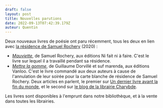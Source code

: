 ```yaml
---
draft: false
layout: post
title: Nouvelles parutions
date: 2022-09-13T07:42:39.179Z
auteur: Quentin
---
```

Deux nouveaux livres de poésie ont paru récemment, tous les deux en lien avec [la résidence de Samuel Rochery](https://maiporennes.fr/residence/2020/10/19/r-sidence-dautomne.html) (2020) :

* *[Mauviette](https://www.editions-nifaitniafaire.fr/mauviette/)*, de Samuel Rochery, aux éditions Ni fait ni à faire. C'est le livre sur lequel il a travaillé pendant sa résidence.
* *[Mettre la gomme](https://www.editionsvanloo.fr/nos-livres/collection-oneshot/mettre-la-gomme/)*, de Guillaume Dorvillé et suf marenda, aux éditions Vanloo. C'est le livre commandé aux deux auteurs à cause de l'annulation de leur soirée pour la carte blanche de résidence de Samuel Rochery. Deux articles en parlent, le premier sur [Un dernier livre avant la fin du monde](https://www.undernierlivre.net/guillaume-dorville-suf-marenda-mettre-la-gomme/), et le second sur [le blog de la librairie Charybde](https://charybde2.wordpress.com/2022/07/20/note-de-lecture-mettre-la-gomme-guillaume-dorville-suf-marenda/).

Les livres sont disponibles à l'emprunt dans notre bibliothèque, et à la vente dans toutes les librairies.